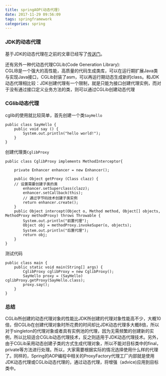 ```yaml
---
title: springAOP(动态代理)
date: 2017-11-29 09:56:09
tags: springframework
categories: spring
---
```

### JDK的动态代理
基于JDK的动态代理在之前的文章已经写了[传送门](https://haobinaa.github.io/2017/11/14/java%E5%8A%A8%E6%80%81%E4%BB%A3%E7%90%86%E7%9A%84%E5%AE%9E%E7%8E%B0/)。

还有另外一种代动态代理CGLib(Code Generation Library):  
CGLIB是一个强大的高性能，高质量的代码生成类库，可以在运行期扩展Java类与实现Java接口，CGLib封装了asm，可以再运行期动态生成新的class。和JDK动态代理相比较：JDK创建代理有一个限制，就是只能为接口创建代理实例，而对于没有通过接口定义业务方法的类，则可以通过CGLib创建动态代理

### CGlib动态代理
cglib的使用就比较简单，首先创建一个类`SayHello`
``` 
public class SayHello {
    public void say () {
        System.out.println("hello world!");
    }
}

```
创建代理类`CglibProxy`
``` 
public class CglibProxy implements MethodInterceptor{

    private Enhancer enhancer = new Enhancer();

    public Object getProxy (Class clazz) {
    // 设置需要创建子类的类
        enhancer.setSuperclass(clazz);
        enhancer.setCallback(this);
        // 通过字节码技术创建子类实例
        return enhancer.create();
    }
    public Object intercept(Object o, Method method, Object[] objects, MethodProxy methodProxy) throws Throwable {
        System.out.println("前置代理");
        Object obj = methodProxy.invokeSuper(o, objects);
        System.out.println("后置代理");
        return obj;
    }
}
```
测试代码
``` 
public class main {
    public static void main(String[] args) {
        CglibProxy cglibProxy = new CglibProxy();
        SayHello proxy = (SayHello) cglibProxy.getProxy(SayHello.class);
        proxy.say();
    }
}
```

### 总结
CGLib所创建的动态代理对象的性能比JDK所创建的代理对象性能高不少，大概10倍，但CGLib在创建代理对象时所花费的时间却比JDK动态代理多大概8倍，所以对于singleton的代理对象或者具有实例池的代理，因为无需频繁的创建新的实例，所以比较适合CGLib动态代理技术，反之则适用于JDK动态代理技术。另外，由于CGLib采用动态创建子类的方式生成代理对象，所以不能对目标类中的final，private等方法进行处理。所以，大家需要根据实际的情况选择使用什么样的代理了。同样的，Spring的AOP编程中相关的ProxyFactory代理工厂内部就是使用JDK动态代理或CGLib动态代理的，通过动态代理，将增强（advice)应用到目标类中。

